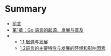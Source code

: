 # Summary

* [前言](eBook/preface.md)
* [第1章：Go 语言的起源，发展与普及]()
*   * [1.1 起源与发展](eBook/01.1.md)
    * [1.2语言的主要特性与发展的环境和影响因素](eBook/01.2.md)
